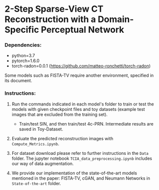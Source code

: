 # 2-Step Sparse-View CT Reconstruction with a Domain-Specific Perceptual Network

### Dependencies:

- python=3.7
- pytorch=1.6.0
- torch-radon=0.0.1 (https://github.com/matteo-ronchetti/torch-radon) 

Some models such as FISTA-TV require another environment, specified in its document. 

### Instructions:

1. Run the commands indicated in each model's folder to train or test the models with given checkpoint files and toy datasets (example test images that are excluded from the training set).
    - Train/test SIN, and then train/test 4c-PRN. Intermediate results are saved in Toy-Dataset.

2. Evaluate the predicted reconstruction images with `Compute_Metrics.ipynb`.

3. For dataset download please refer to further instructions in the `Data` folder. The jupyter notebook `TCIA_data_preprocessing.ipynb` includes our way of data augmentation.

4. We provide our implementation of the state-of-the-art models mentioned in the paper: FISTA-TV, cGAN, and Neumann Networks in `State-of-the-art` folder.